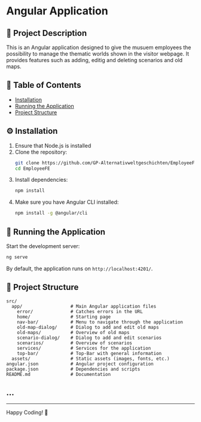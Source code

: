 # Angular Application

## 📌 Project Description
This is an Angular application designed to give the musuem employees the possibility to manage the thematic worlds shown in the visitor webpage. It provides features such as adding, editig and deleting scenarios and old maps.

## 📖 Table of Contents
- [Installation](#installation)
- [Running the Application](#running-the-application)
- [Project Structure](#project-structure)

## ⚙️ Installation
1. Ensure that Node.js is installed
2. Clone the repository:
   ```sh
   git clone https://github.com/GP-Alternativweltgeschichten/EmployeeFE.git
   cd EmployeeFE
   ```
3. Install dependencies:
   ```sh
   npm install
   ```
4. Make sure you have Angular CLI installed:
   ```sh
   npm install -g @angular/cli
   ```

## 🚀 Running the Application
Start the development server:
```sh
ng serve
```
By default, the application runs on `http://localhost:4201/`.

## 📂 Project Structure
```
src/
  app/                  # Main Angular application files
    error/              # Catches errors in the URL
    home/               # Starting page
    nav-bar/            # Menu to navigate through the application
    old-map-dialog/     # Dialog to add and edit old maps
    old-maps/           # Overview of old maps
    scenario-dialog/    # Dialog to add and edit scenarios
    scenarios/          # Overview of scenarios
    services/           # Services for the application
    top-bar/            # Top-Bar with general information
  assets/               # Static assets (images, fonts, etc.)
angular.json            # Angular project configuration
package.json            # Dependencies and scripts
README.md               # Documentation
```

## ...

---

Happy Coding! 🚀

